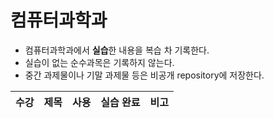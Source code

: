 # 컴퓨터과학과
* 컴퓨터과학과에서 **실습**한 내용을 복습 차 기록한다.
* 실습이 없는 순수과목은 기록하지 않는다.
* 중간 과제물이나 기말 과제물 등은 비공개 repository에 저장한다.

|수강|제목|사용|실습 완료|비고|
|---|---|---|---|---|
